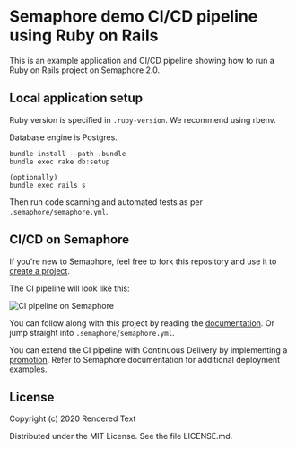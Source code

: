 # Semaphore demo CI/CD pipeline using Ruby on Rails

This is an example application and CI/CD pipeline showing how to run a Ruby on
Rails project on Semaphore 2.0.



## Local application setup

Ruby version is specified in `.ruby-version`. We recommend using rbenv.

Database engine is Postgres.

```
bundle install --path .bundle
bundle exec rake db:setup

(optionally)
bundle exec rails s
```

Then run code scanning and automated tests as per `.semaphore/semaphore.yml`.

## CI/CD on Semaphore

If you're new to Semaphore, feel free to fork this repository and use it to
[create a project](https://docs.semaphoreci.com/article/63-your-first-project).

The CI pipeline will look like this:

![CI pipeline on Semaphore](public/ci-pipeline.png)

You can follow along with this project by reading the
[documentation](https://docs.semaphoreci.com/article/99-rails-continuous-integration).
Or jump straight into `.semaphore/semaphore.yml`.

You can extend the CI pipeline with Continuous Delivery by implementing a
[promotion](https://docs.semaphoreci.com/article/67-deploying-with-promotions).
Refer to Semaphore documentation for additional deployment examples.

## License

Copyright (c) 2020 Rendered Text

Distributed under the MIT License. See the file LICENSE.md.
